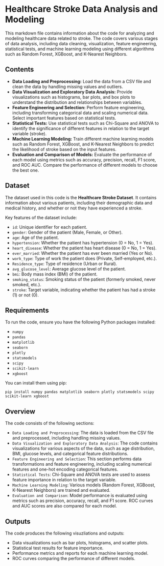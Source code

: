 # Healthcare Stroke Data Analysis and Modeling

This markdown file contains information about the code for analyzing and modeling healthcare data related to stroke. The code covers various stages of data analysis, including data cleaning, visualization, feature engineering, statistical tests, and machine learning modeling using different algorithms such as Random Forest, XGBoost, and K-Nearest Neighbors.

## Contents

- **Data Loading and Preprocessing:** Load the data from a CSV file and clean the data by handling missing values and outliers.
- **Data Visualization and Exploratory Data Analysis:** Provide visualizations such as histograms, bar plots, and box plots to understand the distribution and relationships between variables.
- **Feature Engineering and Selection:** Perform feature engineering, including transforming categorical data and scaling numerical data. Select important features based on statistical tests.
- **Statistical Tests:** Use statistical tests such as Chi-Square and ANOVA to identify the significance of different features in relation to the target variable (stroke).
- **Machine Learning Modeling:** Train different machine learning models such as Random Forest, XGBoost, and K-Nearest Neighbors to predict the likelihood of stroke based on the input features.
- **Evaluation and Comparison of Models:** Evaluate the performance of each model using metrics such as accuracy, precision, recall, F1 score, and ROC AUC. Compare the performance of different models to choose the best one.

## Dataset

The dataset used in this code is the **Healthcare Stroke Dataset**. It contains information about various patients, including their demographic data and medical history, and whether or not they have experienced a stroke.

Key features of the dataset include:

- `id`: Unique identifier for each patient.
- `gender`: Gender of the patient (Male, Female, or Other).
- `age`: Age of the patient.
- `hypertension`: Whether the patient has hypertension (0 = No, 1 = Yes).
- `heart_disease`: Whether the patient has heart disease (0 = No, 1 = Yes).
- `ever_married`: Whether the patient has ever been married (Yes or No).
- `work_type`: Type of work the patient does (Private, Self-employed, etc.).
- `Residence_type`: Type of residence (Urban or Rural).
- `avg_glucose_level`: Average glucose level of the patient.
- `bmi`: Body mass index (BMI) of the patient.
- `smoking_status`: Smoking status of the patient (formerly smoked, never smoked, etc.).
- `stroke`: Target variable, indicating whether the patient has had a stroke (1) or not (0).

## Requirements

To run the code, ensure you have the following Python packages installed:

- `numpy`
- `pandas`
- `matplotlib`
- `seaborn`
- `plotly`
- `statsmodels`
- `scipy`
- `scikit-learn`
- `xgboost`

You can install them using pip:

```shell
pip install numpy pandas matplotlib seaborn plotly statsmodels scipy scikit-learn xgboost
```
## Overview 

The code consists of the following sections:

- `Data Loading and Preprocessing`: The data is loaded from the CSV file and preprocessed, including handling missing values.
- `Data Visualization and Exploratory Data Analysis`: The code contains visualizations for various aspects of the data, such as age distribution, BMI, glucose levels, and categorical feature distributions.
- `Feature Engineering and Selection`: This section performs data transformations and feature engineering, including scaling numerical features and one-hot encoding categorical features.
- `Statistical Tests`: Chi-Square and ANOVA tests are used to assess feature importance in relation to the target variable.
- `Machine Learning Modeling`: Various models (Random Forest, XGBoost, K-Nearest Neighbors) are trained and evaluated.
- `Evaluation and Comparison`: Model performance is evaluated using metrics such as precision, accuracy, recall, and F1 score. ROC curves and AUC scores are also compared for each model.

## Outputs

The code produces the following visuzliations and outputs: 

- Data visualizations such as bar plots, histograms, and scatter plots.
- Statistical test results for feature importance.
- Performance metrics and reports for each machine learning model.
- ROC curves comparing the performance of different models.

